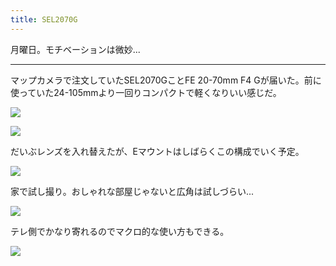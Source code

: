 ```yaml
---
title: SEL2070G
---
```


月曜日。モチベーションは微妙...

---

マップカメラで注文していたSEL2070GことFE 20-70mm F4 Gが届いた。前に使っていた24-105mmより一回りコンパクトで軽くなりいい感じだ。

![](https://photos.apkas.net/medium/202407/20240722-202658.webp)

![](https://photos.apkas.net/medium/202407/20240722-203103.webp)

だいぶレンズを入れ替えたが、Eマウントはしばらくこの構成でいく予定。

![](https://photos.apkas.net/medium/202407/20240722-203312.webp)

家で試し撮り。おしゃれな部屋じゃないと広角は試しづらい...

![](https://photos.apkas.net/medium/202407/20240722-203615.webp)

テレ側でかなり寄れるのでマクロ的な使い方もできる。

![](https://photos.apkas.net/medium/202407/20240722-203648.webp)
